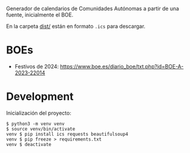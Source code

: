 Generador de calendarios de Comunidades Autónomas a partir de una fuente, inicialmente el BOE.

En la carpeta [dist/](dist) están en formato `.ics` para descargar.

# BOEs

- Festivos de 2024: https://www.boe.es/diario_boe/txt.php?id=BOE-A-2023-22014

# Development

Inicialización del proyecto:

```shell
$ python3 -m venv venv
$ source venv/bin/activate
venv $ pip install ics requests beautifulsoup4
venv $ pip freeze > requirements.txt
venv $ deactivate
```
